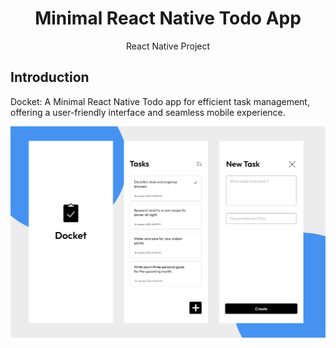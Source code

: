 <div align="center">
  <h1>Minimal React Native Todo App</h1>
  <p>React Native Project</p>
</div>


## Introduction
Docket: A Minimal React Native Todo app for efficient task management, offering a user-friendly interface and seamless mobile experience.

<img width="800px" src="todo.png"/>

